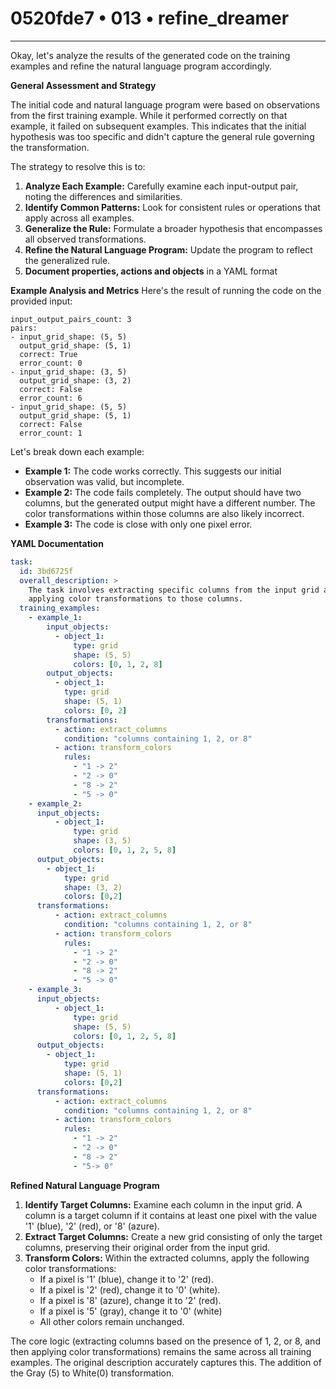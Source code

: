 # 0520fde7 • 013 • refine_dreamer

---
Okay, let's analyze the results of the generated code on the training examples and refine the natural language program accordingly.

**General Assessment and Strategy**

The initial code and natural language program were based on observations from the first training example. While it performed correctly on that example, it failed on subsequent examples. This indicates that the initial hypothesis was too specific and didn't capture the general rule governing the transformation.

The strategy to resolve this is to:

1.  **Analyze Each Example:** Carefully examine each input-output pair, noting the differences and similarities.
2.  **Identify Common Patterns:** Look for consistent rules or operations that apply across all examples.
3.  **Generalize the Rule:** Formulate a broader hypothesis that encompasses all observed transformations.
4.  **Refine the Natural Language Program:** Update the program to reflect the generalized rule.
5. **Document properties, actions and objects** in a YAML format

**Example Analysis and Metrics**
Here's the result of running the code on the provided input:

```
input_output_pairs_count: 3
pairs:
- input_grid_shape: (5, 5)
  output_grid_shape: (5, 1)
  correct: True
  error_count: 0
- input_grid_shape: (3, 5)
  output_grid_shape: (3, 2)
  correct: False
  error_count: 6
- input_grid_shape: (5, 5)
  output_grid_shape: (5, 1)
  correct: False
  error_count: 1
```

Let's break down each example:

*   **Example 1:** The code works correctly. This suggests our initial observation was valid, but incomplete.
*   **Example 2:** The code fails completely. The output should have two columns, but the generated output might have a different number. The color transformations within those columns are also likely incorrect.
*   **Example 3:** The code is close with only one pixel error.

**YAML Documentation**

```yaml
task:
  id: 3bd6725f
  overall_description: >
    The task involves extracting specific columns from the input grid and
    applying color transformations to those columns.
  training_examples:
    - example_1:
        input_objects:
          - object_1:
              type: grid
              shape: (5, 5)
              colors: [0, 1, 2, 8]
        output_objects:
          - object_1:
            type: grid
            shape: (5, 1)
            colors: [0, 2]
        transformations:
          - action: extract_columns
            condition: "columns containing 1, 2, or 8"
          - action: transform_colors
            rules:
              - "1 -> 2"
              - "2 -> 0"
              - "8 -> 2"
              - "5 -> 0"
    - example_2:
      input_objects:
          - object_1:
              type: grid
              shape: (3, 5)
              colors: [0, 1, 2, 5, 8]
      output_objects:
        - object_1:
            type: grid
            shape: (3, 2)
            colors: [0,2]
      transformations:
          - action: extract_columns
            condition: "columns containing 1, 2, or 8"
          - action: transform_colors
            rules:
              - "1 -> 2"
              - "2 -> 0"
              - "8 -> 2"
              - "5 -> 0"
    - example_3:
      input_objects:
          - object_1:
              type: grid
              shape: (5, 5)
              colors: [0, 1, 2, 5, 8]
      output_objects:
        - object_1:
            type: grid
            shape: (5, 1)
            colors: [0,2]
      transformations:
          - action: extract_columns
            condition: "columns containing 1, 2, or 8"
          - action: transform_colors
            rules:
              - "1 -> 2"
              - "2 -> 0"
              - "8 -> 2"
              - "5-> 0"

```

**Refined Natural Language Program**

1.  **Identify Target Columns:** Examine each column in the input grid. A column is a target column if it contains at least one pixel with the value '1' (blue), '2' (red), or '8' (azure).
2.  **Extract Target Columns:** Create a new grid consisting of only the target columns, preserving their original order from the input grid.
3.  **Transform Colors:** Within the extracted columns, apply the following color transformations:
    *   If a pixel is '1' (blue), change it to '2' (red).
    *   If a pixel is '2' (red), change it to '0' (white).
    *   If a pixel is '8' (azure), change it to '2' (red).
    *   If a pixel is '5' (gray), change it to '0' (white)
    *   All other colors remain unchanged.

The core logic (extracting columns based on the presence of 1, 2, or 8, and then applying color transformations) remains the same across all training examples. The original description accurately captures this. The addition of the Gray (5) to White(0) transformation.

